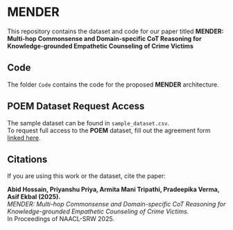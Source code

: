 # MENDER

This repository contains the dataset and code for our paper titled **MENDER: Multi-hop Commonsense and Domain-specific CoT Reasoning for Knowledge-grounded Empathetic Counseling of Crime Victims**

## Code

The folder `Code` contains the code for the proposed **MENDER** architecture.

## POEM Dataset Request Access

The sample dataset can be found in `sample_dataset.csv`.  
To request full access to the **POEM** dataset, fill out the agreement form [linked here](https://www.iitp.ac.in/~ai-nlp-ml/resources.html).

## Citations

If you are using this work or the dataset, cite the paper:

**Abid Hossain, Priyanshu Priya, Armita Mani Tripathi, Pradeepika Verma, Asif Ekbal (2025).**  
*MENDER: Multi-hop Commonsense and Domain-specific CoT Reasoning for Knowledge-grounded Empathetic Counseling of Crime Victims.*  
In Proceedings of NAACL-SRW 2025.
